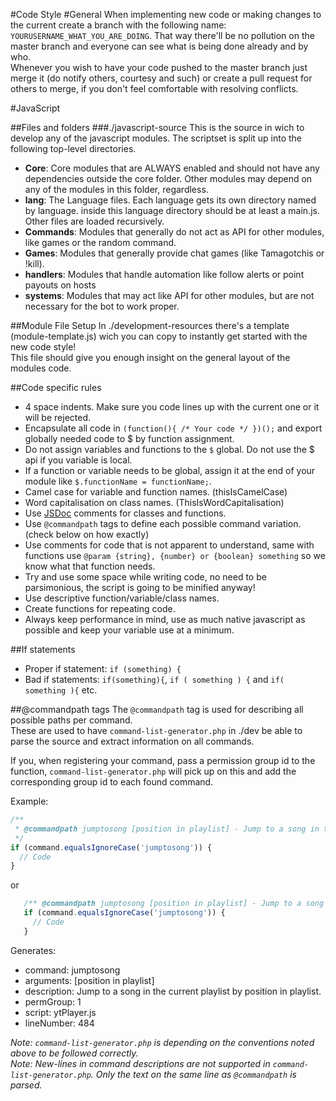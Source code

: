 #Code Style
#General
When implementing new code or making changes to the current create a branch with the following name: `YOURUSERNAME_WHAT_YOU_ARE_DOING`.
That way there'll be no pollution on the master branch and everyone can see what is being done already and by who.  
Whenever you wish to have your code pushed to the master branch just merge it (do notify others, courtesy and such)
or create a pull request for others to merge, if you don't feel comfortable with resolving conflicts.

#JavaScript

##Files and folders
###./javascript-source
This is the source in wich to develop any of the javascript modules.
The scriptset is split up into the following top-level directories.

- **Core**: Core modules that are ALWAYS enabled and should not have any dependencies outside the core folder. Other modules may depend on any of the modules in this folder, regardless.
- **lang**: The Language files. Each language gets its own directory named by language. inside this language directory should be at least a main.js. Other files are loaded recursively.
- **Commands**: Modules that generally do not act as API for other modules, like games or the random command.
- **Games**: Modules that generally provide chat games (like Tamagotchis or !kill).
- **handlers**: Modules that handle automation like follow alerts or point payouts on hosts
- **systems**: Modules that may act like API for other modules, but are not necessary for the bot to work proper.

##Module File Setup
In ./development-resources there's a template (module-template.js) wich you can copy to instantly get started with the new code style!  
This file should give you enough insight on the general layout of the modules code.

##Code specific rules
- 4 space indents. Make sure you code lines up with the current one or it will be rejected.
- Encapsulate all code in `(function(){ /* Your code */ })();` and export globally needed code to $ by function assignment.
- Do not assign variables and functions to the `$` global. Do not use the $ api if you variable is local.
- If a function or variable needs to be global, assign it at the end of your module like `$.functionName = functionName;`.
- Camel case for variable and function names. (thisIsCamelCase)
- Word capitalisation on class names. (ThisIsWordCapitalisation)
- Use [JSDoc](http://usejsdoc.org/) comments for classes and functions.
- Use `@commandpath` tags to define each possible command variation. (check below on how exactly)  
- Use comments for code that is not apparent to understand, same with functions use `@param {string}, {number} or {boolean} something` so we know what that function needs.
- Try and use some space while writing code, no need to be parsimonious, the script is going to be minified anyway!
- Use descriptive function/variable/class names.
- Create functions for repeating code.
- Always keep performance in mind, use as much native javascript as possible and keep your variable use at a minimum.

##If statements 
- Proper if statement: `if (something) {`
- Bad if statements: `if(something){`, `if ( something ) {` and `if( something ){` etc.

##@commandpath tags
The `@commandpath` tag is used for describing all possible paths per command.  
These are used to have `command-list-generator.php` in ./dev be able to parse the source and extract information on all commands.

If you, when registering your command, pass a permission group id to the function, `command-list-generator.php` will pick up on this and add the corresponding group id to each found command.  

Example:
```javascript
/**
 * @commandpath jumptosong [position in playlist] - Jump to a song in the current playlist by position in playlist.
 */
if (command.equalsIgnoreCase('jumptosong')) {
  // Code
}
```
or
```javascript
   /** @commandpath jumptosong [position in playlist] - Jump to a song in the current playlist by position in playlist. */
   if (command.equalsIgnoreCase('jumptosong')) {
     // Code
   }
```

Generates:

- command: jumptosong
- arguments: [position in playlist]
- description: Jump to a song in the current playlist by position in playlist.
- permGroup: 1
- script: ytPlayer.js
- lineNumber: 484

*Note: `command-list-generator.php` is depending on the conventions noted above to be followed correctly.*  
*Note: New-lines in command descriptions are not supported in `command-list-generator.php`. Only the text on the same line as `@commandpath` is parsed.*

